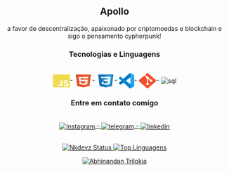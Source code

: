 

<h2 align="center">Apollo</h2>

<p align="center">a favor de descentralização, apaixonado por criptomoedas e blockchain e sigo o pensamento cypherpunk!</p>
 

<h3 align="center">Tecnologias e Linguagens</h3>
 <div align="center" valign="top"><br> 
  <img align="center" alt="Js" height="30" width="40" src="https://raw.githubusercontent.com/devicons/devicon/master/icons/javascript/javascript-plain.svg">-
  <img align="center" alt="HTML" height="30" width="40" src="https://raw.githubusercontent.com/devicons/devicon/master/icons/html5/html5-original.svg">-
  <img align="center" alt="CSS" height="30" width="40" src="https://raw.githubusercontent.com/devicons/devicon/master/icons/css3/css3-original.svg">-
  <img align="center" alt="vscode" height="35" width="35" src="https://raw.githubusercontent.com/github/explore/80688e429a7d4ef2fca1e82350fe8e3517d3494d/topics/visual-studio-code/visual-studio-code.png">-
  <img align="center" alt="git" height="35" width="40" src="https://github.com/devicons/devicon/blob/master/icons/git/git-original.svg">-
<img align="center" alt="sql" height="35" widht="40" src="https://cdn-icons-png.flaticon.com/512/3305/3305586.png"
</div>
 
    
 <h3 align="center">Entre em contato comigo</h3><br>
    
  <div align="center"> 
<a href="https://instagram.com/lucxsapollo" target="_blank"><img align="center" alt="instagram" height="30" widht="40" src="https://cdn1.iconfinder.com/data/icons/social-rounded-2/32/instagram-256.png"</a> - 
<a href="https://t.me/lucxsapollo" target="_blank"><img align="center" alt="telegram" height="30" widht="40" src="https://cdn3.iconfinder.com/data/icons/social-media-chamfered-corner/154/telegram-256.png"</a> - 
   <a href="https://www.linkedin.com/in/lucxsapollo/" target="blank"><img align="center" alt="linkedin" height="30" widht="40" src="https://cdn1.iconfinder.com/data/icons/logotypes/32/square-linkedin-256.png"</a>
    </div><br>
    
   
  ![Nkdevz Status](https://github-readme-stats.vercel.app/api?username=lucxsapollo&show_icons=true)
  ![Top Linguagens](https://github-readme-stats.vercel.app/api/top-langs/?username=lucxsapollo&la)
  
 ![Abhinandan Trilokia](https://raw.githubusercontent.com/Trilokia/Trilokia/379277808c61ef204768a61bbc5d25bc7798ccf1/bottom_header.svg)
<br>
</p>

   
